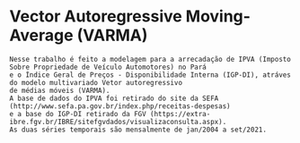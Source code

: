 # Vector Autoregressive Moving-Average (VARMA)

    Nesse trabalho é feito a modelagem para a arrecadação de IPVA (Imposto Sobre Propriedade de Veículo Automotores) no Pará
    e o Índice Geral de Preços - Disponibilidade Interna (IGP-DI), atráves do modelo multivariado Vetor autoregressivo
    de médias móveis (VARMA).
    A base de dados do IPVA foi retirado do site da SEFA (http://www.sefa.pa.gov.br/index.php/receitas-despesas)
    e a base do IGP-DI retirado da FGV (https://extra-ibre.fgv.br/IBRE/sitefgvdados/visualizaconsulta.aspx).
    As duas séries temporais são mensalmente de jan/2004 a set/2021. 
